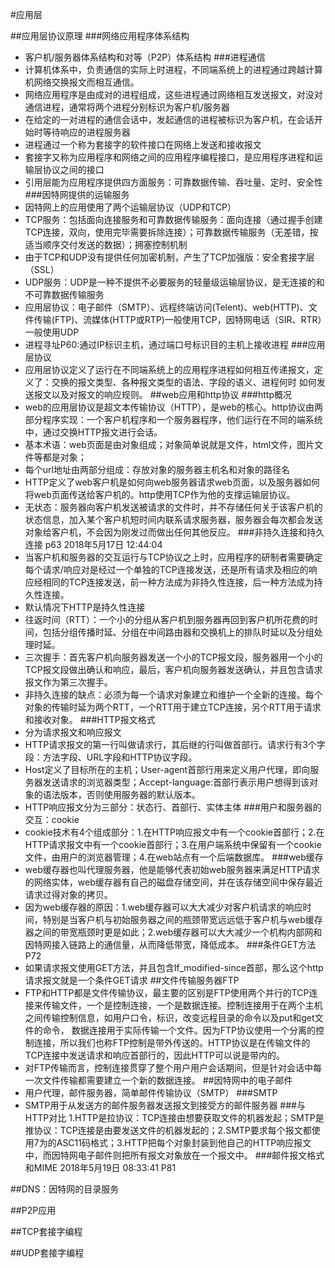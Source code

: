 #应用层

##应用层协议原理
###网络应用程序体系结构
- 客户机/服务器体系结构和对等（P2P）体系结构
###进程通信
- 计算机体系中，负责通信的实际上时进程，不同端系统上的进程通过跨越计算机网络交换报文而相互通信。
- 网络应用程序是由成对的进程组成，这些进程通过网络相互发送报文，对没对通信进程，通常将两个进程分别标识为客户机/服务器
- 在给定的一对进程的通信会话中，发起通信的进程被标识为客户机，在会话开始时等待响应的进程服务器
- 进程通过一个称为套接字的软件接口在网络上发送和接收报文
- 套接字又称为应用程序和网络之间的应用程序编程接口，是应用程序进程和运输层协议之间的接口
- 引用层能为应用程序提供四方面服务：可靠数据传输、吞吐量、定时、安全性
###因特网提供的运输服务
- 因特网上的应用使用了两个运输层协议（UDP和TCP）
- TCP服务：包括面向连接服务和可靠数据传输服务：面向连接（通过握手创建TCP连接，双向，使用完毕需要拆除连接）；可靠数据传输服务（无差错，按适当顺序交付发送的数据）；拥塞控制机制
- 由于TCP和UDP没有提供任何加密机制，产生了TCP加强版：安全套接字层（SSL）
- UDP服务：UDP是一种不提供不必要服务的轻量级运输层协议，是无连接的和不可靠数据传输服务
- 应用层协议：电子邮件（SMTP）、远程终端访问(Telent)、web(HTTP)、文件传输(FTP)、流媒体(HTTP或RTP)一般使用TCP，因特网电话（SIR、RTR）一般使用UDP
- 进程寻址P60:通过IP标识主机，通过端口号标识目的主机上接收进程
###应用层协议
- 应用层协议定义了运行在不同端系统上的应用程序进程如何相互传递报文，定义了：交换的报文类型、各种报文类型的语法、字段的语义、进程何时 如何发送报文以及对报文的响应规则。
##web应用和http协议
###http概况
- web的应用层协议是超文本传输协议（HTTP），是web的核心。http协议由两部分程序实现：一个客户机程序和一个服务器程序，他们运行在不同的端系统中，通过交换HTTP报文进行会话。
- 基本术语：web页面是由对象组成；对象简单说就是文件，html文件，图片文件等都是对象；
- 每个url地址由两部分组成：存放对象的服务器主机名和对象的路径名
- HTTP定义了web客户机是如何向web服务器请求web页面，以及服务器如何将web页面传送给客户机的。http使用TCP作为他的支撑运输层协议。
- 无状态：服务器向客户机发送被请求的文件时，并不存储任何关于该客户机的状态信息，加入某个客户机短时间内联系请求服务器，服务器会每次都会发送对象给客户机，不会因为刚发过而做出任何其他反应。
###非持久连接和持久连接 p63 2018年5月17日 12:44:04
- 当客户机和服务器的交互运行与TCP协议之上时，应用程序的研制者需要确定每个请求/响应对是经过一个单独的TCP连接发送，还是所有请求及相应的响应经相同的TCP连接发送，前一种方法成为非持久性连接，后一种方法成为持久性连接。
- 默认情况下HTTP是持久性连接
- 往返时间（RTT）：一个小的分组从客户机到服务器再回到客户机所花费的时间，包括分组传播时延、分组在中间路由器和交换机上的排队时延以及分组处理时延。
- 三次握手：首先客户机向服务器发送一个小的TCP报文段，服务器用一个小的TCP报文段做出确认和响应，最后，客户机向服务器发送确认，并且包含请求报文作为第三次握手。
- 非持久连接的缺点：必须为每一个请求对象建立和维护一个全新的连接。每个对象的传输时延为两个RTT，一个RTT用于建立TCP连接，另个RTT用于请求和接收对象。
###HTTP报文格式
- 分为请求报文和响应报文
- HTTP请求报文的第一行叫做请求行，其后继的行叫做首部行。请求行有3个字段：方法字段、URL字段和HTTP协议字段。
- Host定义了目标所在的主机；User-agent首部行用来定义用户代理，即向服务器发送请求的浏览器类型；Accept-language:首部行表示用户想得到该对象的语法版本，否则使用服务器的默认版本。
- HTTP响应报文分为三部分：状态行、首部行、实体主体
###用户和服务器的交互：cookie
- cookie技术有4个组成部分：1.在HTTP响应报文中有一个cookie首部行；2.在HTTP请求报文中有一个cookie首部行；3.在用户端系统中保留有一个cookie文件，由用户的浏览器管理；4.在web站点有一个后端数据库。
###web缓存
 - web缓存器也叫代理服务器，他是能够代表初始web服务器来满足HTTP请求的网络实体，web缓存器有自己的磁盘存储空间，并在该存储空间中保存最近请求过得对象的拷贝。
 - 因为web缓存器的原因：1.web缓存器可以大大减少对客户机请求的响应时间，特别是当客户机与初始服务器之间的瓶颈带宽远远低于客户机与web缓存器之间的带宽瓶颈时更是如此；2.web缓存器可以大大减少一个机构内部网和
 因特网接入链路上的通信量，从而降低带宽，降低成本。
 ###条件GET方法 P72
 - 如果请求报文使用GET方法，并且包含If_modified-since首部，那么这个http请求报文就是一个条件GET请求
 ##文件传输服务器FTP
 - FTP和HTTP都是文件传输协议，最主要的区别是FTP使用两个并行的TCP连接来传输文件，一个是控制连接，一个是数据连接。控制连接用于在两个主机之间传输控制信息，如用户口令，标识，改变远程目录的命令以及put和get文件的命令，
 数据连接用于实际传输一个文件。因为FTP协议使用一个分离的控制连接，所以我们也称FTP控制是带外传送的。HTTP协议是在传输文件的TCP连接中发送请求和响应首部行的，因此HTTP可以说是带内的。
 - 对FTP传输而言，控制连接贯穿了整个用户用户会话期间，但是针对会话中每一次文件传输都需要建立一个新的数据连接。
##因特网中的电子邮件
- 用户代理，邮件服务器，简单邮件传输协议（SMTP）
###SMTP
- SMTP用于从发送方的邮件服务器发送报文到接受方的邮件服务器
###与HTTP对比
1.HTTP是拉协议：TCP连接由想要获取文件的机器发起；SMTP是推协议：TCP连接是由要发送文件的机器发起的；2.SMTP要求每个报文都使用7为的ASC11码格式；3.HTTP把每个对象封装到他自己的HTTP响应报文中，而因特网电子邮件则把所有报文对象放在一个报文中。
###邮件报文格式和MIME 2018年5月19日 08:33:41 P81

##DNS：因特网的目录服务

##P2P应用

##TCP套接字编程

##UDP套接字编程